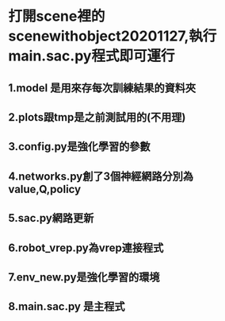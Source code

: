 # 打開scene裡的scenewithobject20201127,執行main.sac.py程式即可運行
## 1.model 是用來存每次訓練結果的資料夾
## 2.plots跟tmp是之前測試用的(不用理)
## 3.config.py是強化學習的參數
## 4.networks.py創了3個神經網路分別為value,Q,policy
## 5.sac.py網路更新
## 6.robot_vrep.py為vrep連接程式
## 7.env_new.py是強化學習的環境
## 8.main.sac.py 是主程式
